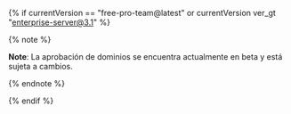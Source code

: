 {% if currentVersion == "free-pro-team@latest" or currentVersion ver_gt "enterprise-server@3.1" %}

{% note %}

**Note**: La aprobación de dominios se encuentra actualmente en beta y está sujeta a cambios.

{% endnote %}

{% endif %}

